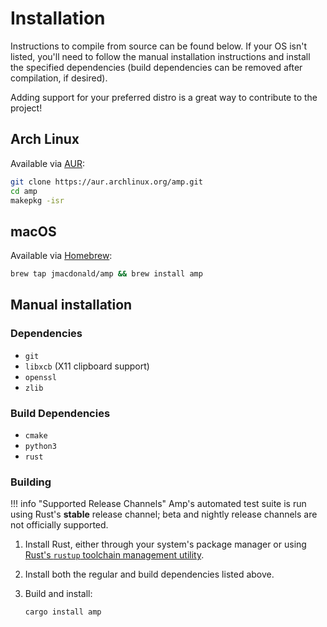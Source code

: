 # Installation

Instructions to compile from source can be found below. If your OS isn't listed,
you'll need to follow the manual installation instructions and install the
specified dependencies (build dependencies can be removed after compilation,
if desired).

Adding support for your preferred distro is a great way to contribute to the
project!

## Arch Linux

Available via [AUR](https://aur.archlinux.org/packages/amp):

```bash
git clone https://aur.archlinux.org/amp.git
cd amp
makepkg -isr
```

## macOS

Available via [Homebrew](https://brew.sh):

```bash
brew tap jmacdonald/amp && brew install amp
```

## Manual installation

### Dependencies

* `git`
* `libxcb` (X11 clipboard support)
* `openssl`
* `zlib`

### Build Dependencies

* `cmake`
* `python3`
* `rust`

### Building

!!! info "Supported Release Channels"
    Amp's automated test suite is run using Rust's **stable** release channel;
    beta and nightly release channels are not officially supported.

1. Install Rust, either through your system's package manager or using [Rust's `rustup` toolchain management utility](https://www.rust-lang.org/en-US/install.html).
2. Install both the regular and build dependencies listed above.
3. Build and install:

    ```
    cargo install amp
    ```
